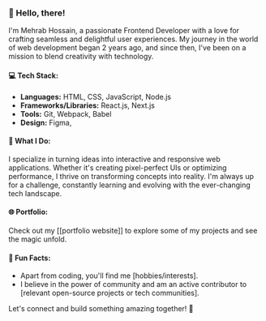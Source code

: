 ### 👋 Hello, there!

I'm Mehrab Hossain, a passionate Frontend Developer with a love for crafting seamless and delightful user experiences. My journey in the world of web development began 2 years ago, and since then, I've been on a mission to blend creativity with technology.

#### 💻 Tech Stack:
- **Languages:** HTML, CSS, JavaScript, Node.js
- **Frameworks/Libraries:** React.js, Next.js
- **Tools:** Git, Webpack, Babel
- **Design:** Figma, 

#### 🚀 What I Do:
I specialize in turning ideas into interactive and responsive web applications. Whether it's creating pixel-perfect UIs or optimizing performance, I thrive on transforming concepts into reality. I'm always up for a challenge, constantly learning and evolving with the ever-changing tech landscape.

#### 🌐 Portfolio:
Check out my [[portfolio website]] to explore some of my projects and see the magic unfold.

#### 🌈 Fun Facts:
- Apart from coding, you'll find me [hobbies/interests].
- I believe in the power of community and am an active contributor to [relevant open-source projects or tech communities].

Let's connect and build something amazing together! 🚀
